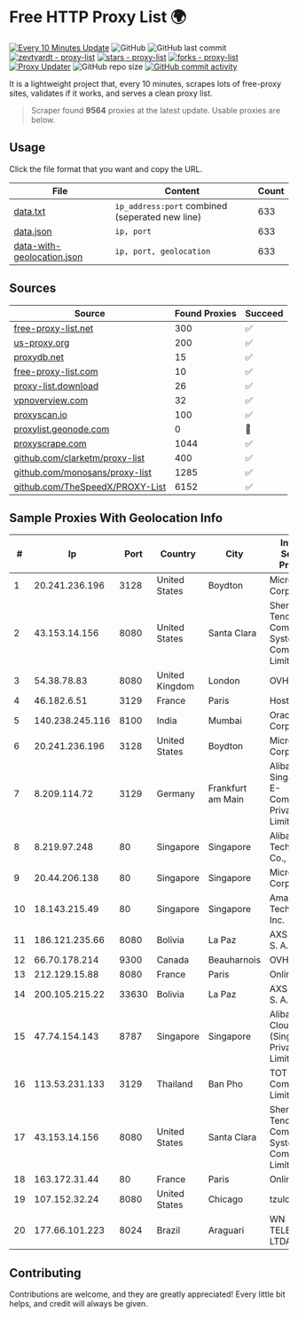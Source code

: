 
# Free HTTP Proxy List 🌍

[![Every 10 Minutes Update](https://github.com/mertguvencli/http-proxy-list/actions/workflows/main.yml/badge.svg?branch=main)](https://github.com/mertguvencli/http-proxy-list/actions/workflows/main.yml)
![GitHub](https://img.shields.io/github/license/mertguvencli/http-proxy-list)
![GitHub last commit](https://img.shields.io/github/last-commit/mertguvencli/http-proxy-list)
[![zevtyardt - proxy-list](https://img.shields.io/static/v1?label=zevtyardt&message=proxy-list&color=blue&logo=github)](https://github.com/zevtyardt/proxy-list "Go to GitHub repo")
[![stars - proxy-list](https://img.shields.io/github/stars/zevtyardt/proxy-list?style=social)](https://github.com/zevtyardt/proxy-list)
[![forks - proxy-list](https://img.shields.io/github/forks/zevtyardt/proxy-list?style=social)](https://github.com/zevtyardt/proxy-list)
[![Proxy Updater](https://github.com/zevtyardt/proxy-list/workflows/Proxy%20Updater/badge.svg)](https://github.com/zevtyardt/proxy-list/actions?query=workflow:"Proxy+Updater")
![GitHub repo size](https://img.shields.io/github/repo-size/zevtyardt/proxy-list)
[![GitHub commit activity](https://img.shields.io/github/commit-activity/m/zevtyardt/proxy-list?logo=commits)](https://github.com/zevtyardt/proxy-list/commits/main)

It is a lightweight project that, every 10 minutes, scrapes lots of free-proxy sites, validates if it works, and serves a clean proxy list.

> Scraper found **9564** proxies at the latest update. Usable proxies are below.

## Usage

Click the file format that you want and copy the URL.

|File|Content|Count|
|----|-------|-----|
|[data.txt](https://raw.githubusercontent.com/mertguvencli/http-proxy-list/main/proxy-list/data.txt)|`ip_address:port` combined (seperated new line)|633|
|[data.json](https://raw.githubusercontent.com/mertguvencli/http-proxy-list/main/proxy-list/data.json)|`ip, port`|633|
|[data-with-geolocation.json](https://raw.githubusercontent.com/mertguvencli/http-proxy-list/main/proxy-list/data-with-geolocation.json)|`ip, port, geolocation`|633|

## Sources

|Source|Found Proxies|Succeed|
|------|-------------|-------|
|[free-proxy-list.net](https://free-proxy-list.net)|300|✅|
|[us-proxy.org](https://www.us-proxy.org)|200|✅|
|[proxydb.net](http://proxydb.net)|15|✅|
|[free-proxy-list.com](https://free-proxy-list.com/?page=&port=&type%5B%5D=http&type%5B%5D=https&up_time=0&search=Search)|10|✅|
|[proxy-list.download](https://www.proxy-list.download/HTTP)|26|✅|
|[vpnoverview.com](https://vpnoverview.com/privacy/anonymous-browsing/free-proxy-servers)|32|✅|
|[proxyscan.io](https://www.proxyscan.io)|100|✅|
|[proxylist.geonode.com](https://proxylist.geonode.com/api/proxy-list?limit=300&page=1&sort_by=lastChecked&sort_type=desc&protocols=http,https)|0|🚫|
|[proxyscrape.com](https://api.proxyscrape.com/v2/?request=displayproxies&protocol=http&timeout=10000&country=all&ssl=all&anonymity=all)|1044|✅|
|[github.com/clarketm/proxy-list](https://raw.githubusercontent.com/clarketm/proxy-list/master/proxy-list-raw.txt)|400|✅|
|[github.com/monosans/proxy-list](https://raw.githubusercontent.com/monosans/proxy-list/main/proxies/http.txt)|1285|✅|
|[github.com/TheSpeedX/PROXY-List](https://raw.githubusercontent.com/TheSpeedX/PROXY-List/master/http.txt)|6152|✅|


## Sample Proxies With Geolocation Info

|#|Ip|Port|Country|City|Internet Service Provider|
|-|--|----|-------|----|-------------------------|
|1|20.241.236.196|3128|United States|Boydton|Microsoft Corporation|
|2|43.153.14.156|8080|United States|Santa Clara|Shenzhen Tencent Computer Systems Company Limited|
|3|54.38.78.83|8080|United Kingdom|London|OVH SAS|
|4|46.182.6.51|3129|France|Paris|Hosteur SAS|
|5|140.238.245.116|8100|India|Mumbai|Oracle Corporation|
|6|20.241.236.196|3128|United States|Boydton|Microsoft Corporation|
|7|8.209.114.72|3129|Germany|Frankfurt am Main|Alibaba.com Singapore E-Commerce Private Limited|
|8|8.219.97.248|80|Singapore|Singapore|Alibaba (US) Technology Co., Ltd.|
|9|20.44.206.138|80|Singapore|Singapore|Microsoft Corporation|
|10|18.143.215.49|80|Singapore|Singapore|Amazon Technologies Inc.|
|11|186.121.235.66|8080|Bolivia|La Paz|AXS Bolivia S. A.|
|12|66.70.178.214|9300|Canada|Beauharnois|OVH SAS|
|13|212.129.15.88|8080|France|Paris|Online SAS|
|14|200.105.215.22|33630|Bolivia|La Paz|AXS Bolivia S. A.|
|15|47.74.154.143|8787|Singapore|Singapore|Alibaba Cloud (Singapore) Private Limited|
|16|113.53.231.133|3129|Thailand|Ban Pho|TOT Public Company Limited|
|17|43.153.14.156|8080|United States|Santa Clara|Shenzhen Tencent Computer Systems Company Limited|
|18|163.172.31.44|80|France|Paris|Online S.A.S.|
|19|107.152.32.24|8080|United States|Chicago|tzulo, inc.|
|20|177.66.101.223|8024|Brazil|Araguari|WN TELECOM LTDA - ME|



## Contributing

Contributions are welcome, and they are greatly appreciated! Every
little bit helps, and credit will always be given.

